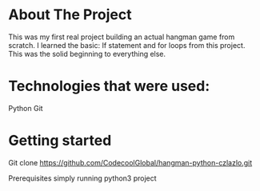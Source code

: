 # About The Project

This was my first real project building an actual hangman game from scratch. I learned
the basic: If statement and for loops from this project. This was the solid beginning to
everything else.

# Technologies that were used:

Python 
Git



# Getting started
Git clone https://github.com/CodecoolGlobal/hangman-python-czlazlo.git

Prerequisites
simply running python3 project
